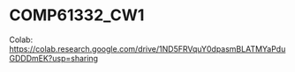 # COMP61332_CW1

Colab: https://colab.research.google.com/drive/1ND5FRVquY0dpasmBLATMYaPduGDDDmEK?usp=sharing
